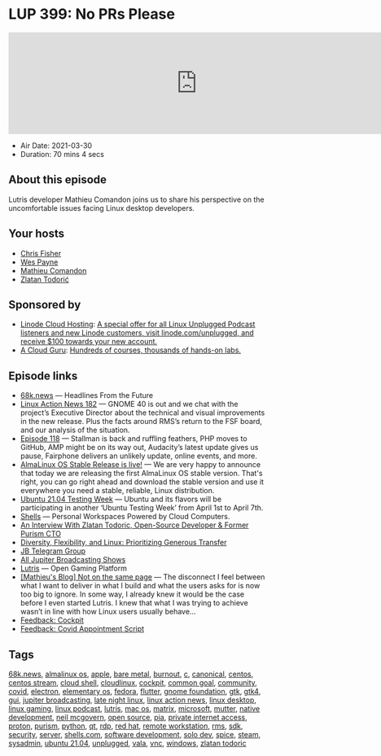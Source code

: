# LUP 399: No PRs Please

<iframe src="https://player.fireside.fm/v2/RUkczH-V+bqj6JAEQ?theme=dark" width="740" height="200" frameborder="0" scrolling="no"></iframe>

* Air Date: 2021-03-30
* Duration: 70 mins 4 secs

## About this episode

Lutris developer Mathieu Comandon joins us to share his perspective on the uncomfortable issues facing Linux desktop developers.

## Your hosts
* [Chris Fisher](https://linuxunplugged.com/hosts/chrislas)
* [Wes Payne](https://linuxunplugged.com/hosts/wes)
* [Mathieu Comandon](https://linuxunplugged.com/guests/mathieucomandon)
* [Zlatan Todorić](https://linuxunplugged.com/guests/zlatantodoric)

## Sponsored by

  * [Linode Cloud Hosting](https://linode.com/unplugged): [A special offer for all Linux Unplugged Podcast listeners and new Linode customers, visit linode.com/unplugged, and receive $100 towards your new account. ](https://linode.com/unplugged)
  * [A Cloud Guru](https://acloudguru.com): [Hundreds of courses, thousands of hands-on labs.](https://acloudguru.com)



## Episode links

  * [68k.news](http://68k.news/ "68k.news") — Headlines From the Future
  * [Linux Action News 182](https://linuxactionnews.com/182 "Linux Action News 182") — GNOME 40 is out and we chat with the project’s Executive Director about the technical and visual improvements in the new release. Plus the facts around RMS’s return to the FSF board, and our analysis of the situation.
  * [Episode 118](https://latenightlinux.com/late-night-linux-episode-118/ "Episode 118") — Stallman is back and ruffling feathers, PHP moves to GitHub, AMP might be on its way out, Audacity’s latest update gives us pause, Fairphone delivers an unlikely update, online events, and more.
  * [AlmaLinux OS Stable Release is live!](https://almalinux.org/blog/almalinux-os-stable-release-is-live/ "AlmaLinux OS Stable Release is live!") — We are very happy to announce that today we are releasing the first AlmaLinux OS stable version. That's right, you can go right ahead and download the stable version and use it everywhere you need a stable, reliable, Linux distribution.
  * [Ubuntu 21.04 Testing Week](https://discourse.ubuntu.com/t/ubuntu-21-04-testing-week/21519 "Ubuntu 21.04 Testing Week") — Ubuntu and its flavors will be participating in another ‘Ubuntu Testing Week’ from April 1st to April 7th.
  * [Shells](https://www.shells.com/l/en-US/ "Shells") — Personal Workspaces Powered by Cloud Computers.
  * [An Interview With Zlatan Todoric, Open-Source Developer & Former Purism CTO](https://www.phoronix.com/scan.php?page=news_item&px=Zlatan-Todoric-Interview "An Interview With Zlatan Todoric, Open-Source Developer & Former Purism CTO")
  * [Diversity, Flexibility, and Linux: Prioritizing Generous Transfer](https://www.linode.com/blog/networking/diversity-flexibility-and-linux-prioritizing-generous-transfer/ "Diversity, Flexibility, and Linux: Prioritizing Generous Transfer")
  * [JB Telegram Group](http://jupiterbroadcasting.com/telegram "JB Telegram Group")
  * [All Jupiter Broadcasting Shows](https://feed.jupiter.zone/allshows "All Jupiter Broadcasting Shows")
  * [Lutris](https://lutris.net/ "Lutris") — Open Gaming Platform
  * [[Mathieu's Blog] Not on the same page](http://mathieu.comandon.org/not-on-the-same-page "\[Mathieu's Blog\] Not on the same page") — The disconnect I feel between what I want to deliver in what I build and what the users asks for is now too big to ignore. In some way, I already knew it would be the case before I even started Lutris. I knew that what I was trying to achieve wasn’t in line with how Linux users usually behave…
  * [Feedback: Cockpit](https://slexy.org/view/s21sqd4tJ3 "Feedback: Cockpit")
  * [Feedback: Covid Appointment Script](https://slexy.org/view/s21AhbBYxJ "Feedback: Covid Appointment Script")



## Tags

[68k.news](https://linuxunplugged.com/tags/68k.news), [almalinux os](https://linuxunplugged.com/tags/almalinux%20os), [apple](https://linuxunplugged.com/tags/apple), [bare metal](https://linuxunplugged.com/tags/bare%20metal), [burnout](https://linuxunplugged.com/tags/burnout), [c](https://linuxunplugged.com/tags/c), [canonical](https://linuxunplugged.com/tags/canonical), [centos](https://linuxunplugged.com/tags/centos), [centos stream](https://linuxunplugged.com/tags/centos%20stream), [cloud shell](https://linuxunplugged.com/tags/cloud%20shell), [cloudlinux](https://linuxunplugged.com/tags/cloudlinux), [cockpit](https://linuxunplugged.com/tags/cockpit), [common goal](https://linuxunplugged.com/tags/common%20goal), [community](https://linuxunplugged.com/tags/community), [covid](https://linuxunplugged.com/tags/covid), [electron](https://linuxunplugged.com/tags/electron), [elementary os](https://linuxunplugged.com/tags/elementary%20os), [fedora](https://linuxunplugged.com/tags/fedora), [flutter](https://linuxunplugged.com/tags/flutter), [gnome foundation](https://linuxunplugged.com/tags/gnome%20foundation), [gtk](https://linuxunplugged.com/tags/gtk), [gtk4](https://linuxunplugged.com/tags/gtk4), [gui](https://linuxunplugged.com/tags/gui), [jupiter broadcasting](https://linuxunplugged.com/tags/jupiter%20broadcasting), [late night linux](https://linuxunplugged.com/tags/late%20night%20linux), [linux action news](https://linuxunplugged.com/tags/linux%20action%20news), [linux desktop](https://linuxunplugged.com/tags/linux%20desktop), [linux gaming](https://linuxunplugged.com/tags/linux%20gaming), [linux podcast](https://linuxunplugged.com/tags/linux%20podcast), [lutris](https://linuxunplugged.com/tags/lutris), [mac os](https://linuxunplugged.com/tags/mac%20os), [matrix](https://linuxunplugged.com/tags/matrix), [microsoft](https://linuxunplugged.com/tags/microsoft), [mutter](https://linuxunplugged.com/tags/mutter), [native development](https://linuxunplugged.com/tags/native%20development), [neil mcgovern](https://linuxunplugged.com/tags/neil%20mcgovern), [open source](https://linuxunplugged.com/tags/open%20source), [pia](https://linuxunplugged.com/tags/pia), [private internet access](https://linuxunplugged.com/tags/private%20internet%20access), [proton](https://linuxunplugged.com/tags/proton), [purism](https://linuxunplugged.com/tags/purism), [python](https://linuxunplugged.com/tags/python), [qt](https://linuxunplugged.com/tags/qt), [rdp](https://linuxunplugged.com/tags/rdp), [red hat](https://linuxunplugged.com/tags/red%20hat), [remote workstation](https://linuxunplugged.com/tags/remote%20workstation), [rms](https://linuxunplugged.com/tags/rms), [sdk](https://linuxunplugged.com/tags/sdk), [security](https://linuxunplugged.com/tags/security), [server](https://linuxunplugged.com/tags/server), [shells.com](https://linuxunplugged.com/tags/shells.com), [software development](https://linuxunplugged.com/tags/software%20development), [solo dev](https://linuxunplugged.com/tags/solo%20dev), [spice](https://linuxunplugged.com/tags/spice), [steam](https://linuxunplugged.com/tags/steam), [sysadmin](https://linuxunplugged.com/tags/sysadmin), [ubuntu 21.04](https://linuxunplugged.com/tags/ubuntu%2021.04), [unplugged](https://linuxunplugged.com/tags/unplugged), [vala](https://linuxunplugged.com/tags/vala), [vnc](https://linuxunplugged.com/tags/vnc), [windows](https://linuxunplugged.com/tags/windows), [zlatan todoric](https://linuxunplugged.com/tags/zlatan%20todoric)